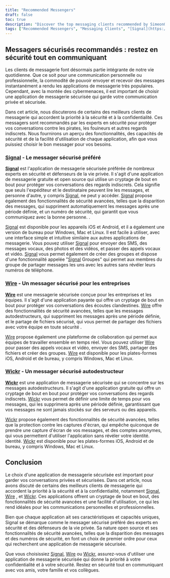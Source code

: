 ```yaml
---
title: "Recommended Messengers"
draft: false
toc: true
description: "Discover the top messaging clients recommended by SimeonOnSecurity. Stay secure and communicate with ease using [Signal](https://www.signal.org/), the preferred option, [Wire](https://wire.com/en/), and [Wickr](https://wickr.com/). Browse through the options and choose the right messenger for you."
tags: ["Recommended Messengers", "Messaging Clients", "[Signal](https://www.signal.org/)", "[Wire](https://wire.com/en/)", "[Wicker](https://[Wickr](https://wickr.com/).com/)", "SimeonOnSecurity", "Privacy-focused messaging", "Encrypted messaging"]
---
```

 ## Messagers sécurisés recommandés : restez en sécurité tout en communiquant  Les clients de messagerie font désormais partie intégrante de notre vie quotidienne. Que ce soit pour une communication personnelle ou professionnelle, la commodité de pouvoir envoyer et recevoir des messages instantanément a rendu les applications de messagerie très populaires. Cependant, avec la montée des cybermenaces, il est important de choisir une application de messagerie sécurisée qui garde votre communication privée et sécurisée.  Dans cet article, nous discuterons de certains des meilleurs clients de messagerie qui accordent la priorité à la sécurité et à la confidentialité. Ces messagers sont recommandés par les experts en sécurité pour protéger vos conversations contre les pirates, les fouineurs et autres regards indiscrets. Nous fournirons un aperçu des fonctionnalités, des capacités de sécurité et de la facilité d'utilisation de chaque application, afin que vous puissiez choisir le bon messager pour vos besoins.  ### [Signal](https://www.signal.org/) - Le messager sécurisé préféré  **[Signal](https://www.signal.org/)** est l'application de messagerie sécurisée préférée de nombreux experts en sécurité et défenseurs de la vie privée. Il s'agit d'une application de messagerie gratuite et open source qui utilise un cryptage de bout en bout pour protéger vos conversations des regards indiscrets. Cela signifie que seuls l'expéditeur et le destinataire peuvent lire les messages, et personne d'autre, y compris [Signal](https://www.signal.org/), ne peut y accéder. [Signal](https://www.signal.org/) propose également des fonctionnalités de sécurité avancées, telles que la disparition des messages, qui suppriment automatiquement les messages après une période définie, et un numéro de sécurité, qui garantit que vous communiquez avec la bonne personne. .  [Signal](https://www.signal.org/) est disponible pour les appareils iOS et Android, et il a également une version de bureau pour Windows, Mac et Linux. Il est facile à utiliser, avec une interface simple et intuitive similaire aux autres applications de messagerie. Vous pouvez utiliser [Signal](https://www.signal.org/) pour envoyer des SMS, des messages vocaux, des photos et des vidéos, et passer des appels vocaux et vidéo. [Signal](https://www.signal.org/) vous permet également de créer des groupes et dispose d'une fonctionnalité appelée "[Signal](https://www.signal.org/) Groupes" qui permet aux membres du groupe de partager messages les uns avec les autres sans révéler leurs numéros de téléphone.  ### [Wire](https://wire.com/en/) - Un messager sécurisé pour les entreprises  **[Wire](https://wire.com/en/)** est une messagerie sécurisée conçue pour les entreprises et les équipes. Il s'agit d'une application payante qui offre un cryptage de bout en bout pour protéger vos conversations des écoutes clandestines. [Wire](https://wire.com/en/) offre des fonctionnalités de sécurité avancées, telles que les messages autodestructeurs, qui suppriment les messages après une période définie, et le partage de fichiers sécurisé, qui vous permet de partager des fichiers avec votre équipe en toute sécurité .  [Wire](https://wire.com/fr/) propose également une plateforme de collaboration qui permet aux équipes de travailler ensemble en temps réel. Vous pouvez utiliser [Wire](https://wire.com/en/) pour passer des appels vocaux et vidéo, envoyer des SMS, partager des fichiers et créer des groupes. [Wire](https://wire.com/en/) est disponible pour les plates-formes iOS, Android et de bureau, y compris Windows, Mac et Linux.  ### [Wickr](https://wickr.com/) - Un messager sécurisé autodestructeur  **[Wickr](https://wickr.com/)** est une application de messagerie sécurisée qui se concentre sur les messages autodestructeurs. Il s'agit d'une application gratuite qui offre un cryptage de bout en bout pour protéger vos conversations des regards indiscrets. [Wickr](https://wickr.com/) vous permet de définir une limite de temps pour vos messages, qui les supprimera après une période définie, garantissant que vos messages ne sont jamais stockés sur des serveurs ou des appareils.  [Wickr](https://wickr.com/) propose également des fonctionnalités de sécurité avancées, telles que la protection contre les captures d'écran, qui empêche quiconque de prendre une capture d'écran de vos messages, et des comptes anonymes, qui vous permettent d'utiliser l'application sans révéler votre identité. identité. [Wickr](https://wickr.com/) est disponible pour les plates-formes iOS, Android et de bureau, y compris Windows, Mac et Linux.  ## Conclusion  Le choix d'une application de messagerie sécurisée est important pour garder vos conversations privées et sécurisées. Dans cet article, nous avons discuté de certains des meilleurs clients de messagerie qui accordent la priorité à la sécurité et à la confidentialité, notamment [Signal](https://www.signal.org/), [Wire](https://wire.com/en/) , et [Wickr](https://wickr.com/). Ces applications offrent un cryptage de bout en bout, des fonctionnalités de sécurité avancées et une facilité d'utilisation, ce qui les rend idéales pour les communications personnelles et professionnelles.  Bien que chaque application ait ses caractéristiques et capacités uniques, Signal se démarque comme le messager sécurisé préféré des experts en sécurité et des défenseurs de la vie privée. Sa nature open source et ses fonctionnalités de sécurité avancées, telles que la disparition des messages et des numéros de sécurité, en font un choix de premier ordre pour ceux qui recherchent une application de messagerie sécurisée.  Que vous choisissiez [Signal](https://www.signal.org/), [Wire](https://wire.com/en/) ou [Wickr](https://wickr.com/), assurez-vous d'utiliser une application de messagerie sécurisée qui donne la priorité à votre confidentialité et à votre sécurité. Restez en sécurité tout en communiquant avec vos amis, votre famille et vos collègues.